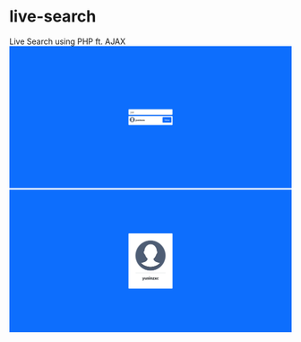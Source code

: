 # live-search
Live Search using PHP ft. AJAX
![](screenshots/main-search.png)
![](screenshots/view.png)
